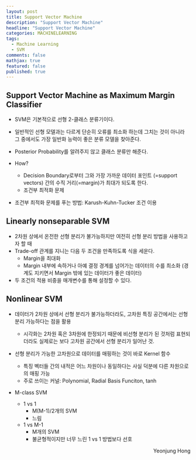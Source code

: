 ```yaml
---
layout: post
title: Support Vector Machine
description: "Support Vector Machine"
headline: "Support Vector Machine"
categories: MACHINELEARNING
tags: 
  - Machine Learning
  - SVM
comments: false
mathjax: true
featured: false
published: true
---
```


## Support Vector Machine as Maximum Margin Classifier


- SVM은 기본적으로 선형 2-클래스 분류기이다.

- 일반적인 선형 모델과는 다르게 단순히 오류를 최소화 하는데 그치는 것이 아니라 그 중에서도 가장 일반화 능력이 좋은 분류 모델을 찾아준다.

- Posterior Probability를 알려주지 않고 클래스 분류만 해준다.

- How?
	- Decision Boundary로부터 그와 가장 가까운 데이터 포인트 (=support vectors) 간의 수직 거리(=margin)가 최대가 되도록 한다.
	- 조건부 최적화 문제
- 조건부 최적화 문제를 푸는 방법: Karush-Kuhn-Tucker 조건 이용

## Linearly nonseparable SVM
- 2차원 상에서 온전한 선형 분리가 불가능하지만 여전히 선형 분리 방법을 사용하고자 할 때
- Trade-off 관계를 지니는 다음 두 조건을 만족하도록 식을 세운다.
	- Margin을 최대화
	- Margin 내부에 속하거나 아예 결정 경계를 넘어가는 데이터의 수를 최소화 (경계도 지키면서 Margin 밖에 있는 데이터가 좋은 데이터)
- 두 조건의 적용 비중을 매개변수를 통해 설정할 수 있다.

## Nonlinear SVM

- 데이터가 2차원 상에서 선형 분리가 불가능하더라도, 고차원 특징 공간에서는 선형분리 가능하다는 점을 활용
	- 시각화는 2차원 혹은 3차원에 한정되기 때문에 비선형 분리가 된 것처럼 표현되더라도 실제로는 보다 고차원 공간에서 선형 분리가 일어난 것.

- 선형 분리가 가능한 고차원으로 데이터를 매핑하는 것이 바로 Kernel 함수
	- 특징 벡터들 간의 내적은 어느 차원이나 동일하다는 사실 덕분에 다른 차원으로의 매핑 가능
	- 주로 쓰이는 커널: Polynomial, Radial Basis Funciton, tanh

- M-class SVM
	- 1 vs 1 
		- M(M-1)/2개의 SVM
		- 느림
	- 1 vs M-1
		- M개의 SVM
		- 불균형적이지만 너무 느린 1 vs 1 방법보다 선호



<p align="right"> Yeonjung Hong <p>

